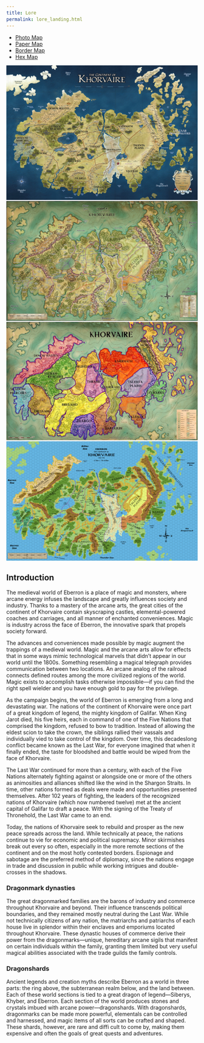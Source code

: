 ```yaml
---
title: Lore
permalink: lore_landing.html
---
```


<ul id="profileTabs" class="nav nav-tabs">
    <li class="active"><a href="#photo" data-toggle="tab">Photo Map</a></li>
	<li><a href="#paper" data-toggle="tab">Paper Map</a></li>
    <li><a href="#borders" data-toggle="tab">Border Map</a></li>
    <li><a href="#hex" data-toggle="tab">Hex Map</a></li>
</ul>
  <div class="tab-content">
	<div role="tabpanel" class="tab-pane active" id="photo">
		<img src='images/maps/photo_map.jpg' />
	</div>
	<div role="tabpanel" class="tab-pane" id="paper">
		<img src='images/maps/paper_map.jpg' />
	</div>
	<div role="tabpanel" class="tab-pane" id="borders">
		<img src='images/maps/border_map.jpg' />
	</div>
	<div role="tabpanel" class="tab-pane" id="hex">
		<img src='images/maps/hex_map.png' />
	</div>
</div>

## Introduction
The medieval world of Eberron is a place of magic and monsters, where arcane energy infuses the landscape and greatly influences society and industry. Thanks to a mastery of the arcane arts, the great cities of the continent of Khorvaire contain skyscraping castles, elemental-powered coaches and carriages, and all manner of enchanted conveniences. Magic is industry across the face of Eberron, the innovative spark that propels society forward.

The advances and conveniences made possible by magic augment the trappings of a medieval world. Magic and the arcane arts allow for effects that in some ways mimic technological marvels that didn’t appear in our world until the 1800s. Something resembling a magical telegraph provides communication between two locations. An arcane analog of the railroad connects defined routes among the more civilized regions of the world. Magic exists to accomplish tasks otherwise impossible—if you can find the right spell wielder and you have enough gold to pay for the privilege.

As the campaign begins, the world of Eberron is emerging from a long and devastating war. The nations of the continent of Khorvaire were once part of a great kingdom of legend, the mighty kingdom of Galifar. When King Jarot died, his five heirs, each in command of one of the Five Nations that comprised the kingdom, refused to bow to tradition. Instead of allowing the eldest scion to take the crown, the siblings rallied their vassals and individually vied to take control of the kingdom. Over time, this decadeslong conflict became known as the Last War, for everyone imagined that when it finally ended, the taste for bloodshed and battle would be wiped from the face of Khorvaire.

The Last War continued for more than a century, with each of the Five Nations alternately fighting against or alongside one or more of the others as animosities and alliances shifted like the wind in the Shargon Straits. In time, other nations formed as deals were made and opportunities presented themselves. After 102 years of fighting, the leaders of the recognized nations of Khorvaire (which now numbered twelve) met at the ancient capital of Galifar to draft a peace. With the signing of the Treaty of Thronehold, the Last War came to an end.

Today, the nations of Khorvaire seek to rebuild and prosper as the new peace spreads across the land. While technically at peace, the nations continue to vie for economic and political supremacy. Minor skirmishes break out every so often, especially in the more remote sections of the continent and on the most hotly contested borders. Espionage and sabotage are the preferred method of diplomacy, since the nations engage in trade and discussion in public while working intrigues and double-crosses in the shadows.

### Dragonmark dynasties

The great dragonmarked families are the barons of industry and commerce throughout Khorvaire and beyond. Their influence transcends political boundaries, and they remained mostly neutral during the Last War. While not technically citizens of any nation, the matriarchs and patriarchs of each house live in splendor within their enclaves and emporiums located throughout Khorvaire. These dynastic houses of commerce derive their power from the dragonmarks—unique, hereditary arcane sigils that manifest on certain individuals within the family, granting them limited but very useful magical abilities associated with the trade guilds the family controls.

### Dragonshards

Ancient legends and creation myths describe Eberron as a world in three parts: the ring above, the subterranean realm below, and the land between. Each of these world sections is tied to a great dragon of legend—Siberys, Khyber, and Eberron. Each section of the world produces stones and crystals imbued with arcane power—dragonshards. With dragonshards, dragonmarks can be made more powerful, elementals can be controlled and harnessed, and magic items of all sorts can be crafted and shaped. These shards, however, are rare and diffi cult to come by, making them expensive and often the goals of great quests and adventures.
